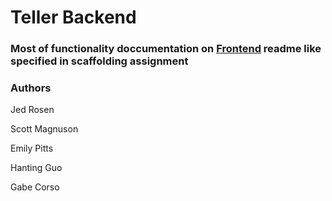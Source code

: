 # Teller Backend

### Most of functionality doccumentation on [Frontend](https://github.com/dartmouth-cs98/18f-tellr-frontend) readme like specified in scaffolding assignment

### Authors

Jed Rosen

Scott Magnuson

Emily Pitts

Hanting Guo

Gabe Corso
